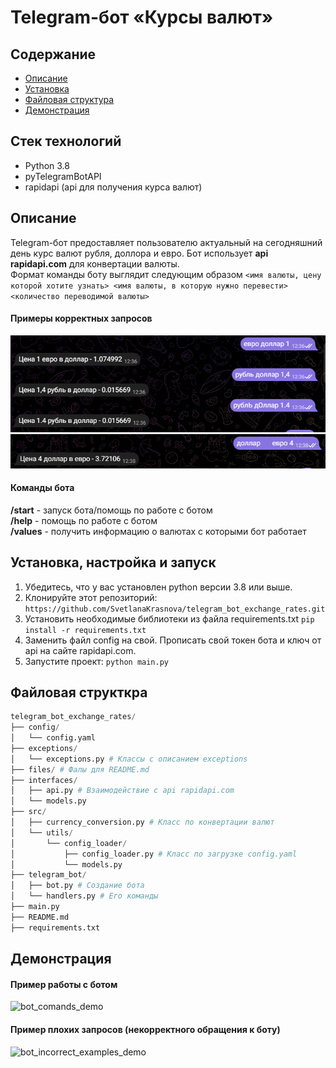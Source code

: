 # Telegram-бот «Курсы валют»
## Содержание

- [Описание](#описание-игры)
- [Установка](#установка,-настройка-и-запуск)
- [Файловая структура](#файловая-структура)
- [Демонстрация](#демонстрация)

## Стек технологий
- Python 3.8
- pyTelegramBotAPI
- rapidapi (api для получения курса валют)


## Описание

Telegram-бот предоставляет пользователю актуальный на сегодняшний день курс валют рубля, 
доллора и евро. Бот использует **api rapidapi.com** для конвертации валюты.\
Формат команды боту выглядит следующим образом 
`<имя валюты, цену которой хотите узнать> <имя валюты, в которую нужно перевести> <количество переводимой валюты>`
#### Примеры корректных запросов
![correct_request.png](files/correct_request.png)
![correct_request_2.png](files/correct_request_2.png)


#### Команды бота
**/start** - запуск бота/помощь по работе с ботом\
**/help** - помощь по работе с ботом\
**/values** - получить информацию о валютах с которыми бот работает

## Установка, настройка и запуск
1. Убедитесь, что у вас установлен python версии 3.8 или выше.
2. Клонируйте этот репозиторий: `https://github.com/SvetlanaKrasnova/telegram_bot_exchange_rates.git`
3. Установить необходимые библиотеки из файла requirements.txt `pip install -r requirements.txt`
4. Заменить файл config на свой. Прописать свой токен бота и ключ от api на сайте rapidapi.com. 
5. Запустите проект: `python main.py`

## Файловая структкра
~~~python
telegram_bot_exchange_rates/
├── config/
│   └── config.yaml
├── exceptions/
│   └── exceptions.py # Классы с описанием exceptions
├── files/ # Фалы для README.md
├── interfaces/
│   ├── api.py # Взаимодействие с api rapidapi.com
│   └── models.py
├── src/
│   ├── currency_conversion.py # Класс по конвертации валют
│   └── utils/
│       └── config_loader/
│           ├── config_loader.py # Класс по загрузке config.yaml
│           └── models.py
├── telegram_bot/
│   ├── bot.py # Создание бота
│   └── handlers.py # Его команды
├── main.py
├── README.md
├── requirements.txt
~~~


## Демонстрация
#### Пример работы с ботом
![bot_comands_demo](files/bot_comands_demo.gif)

#### Пример плохих запросов (некорректного обращения к боту)
![bot_incorrect_examples_demo](files/bot_incorrect_examples_demo.gif)